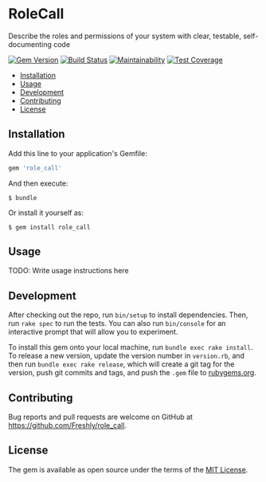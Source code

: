 # RoleCall

Describe the roles and permissions of your system with clear, testable, self-documenting code

[![Gem Version](https://badge.fury.io/rb/role_call.svg)](https://badge.fury.io/rb/role_call)
[![Build Status](https://semaphoreci.com/api/v1/freshly/role_call/branches/develop/badge.svg)](https://semaphoreci.com/freshly/role_call)
[![Maintainability](https://api.codeclimate.com/v1/badges/cc0b31cba8bea2408c1c/maintainability)](https://codeclimate.com/github/Freshly/role_call/maintainability)
[![Test Coverage](https://api.codeclimate.com/v1/badges/cc0b31cba8bea2408c1c/test_coverage)](https://codeclimate.com/github/Freshly/role_call/test_coverage)

* [Installation](#installation)
* [Usage](#usage)
* [Development](#development)
* [Contributing](#contributing)
* [License](#license)

## Installation

Add this line to your application's Gemfile:

```ruby
gem 'role_call'
```

And then execute:

    $ bundle

Or install it yourself as:

    $ gem install role_call

## Usage

TODO: Write usage instructions here

## Development

After checking out the repo, run `bin/setup` to install dependencies. Then, run `rake spec` to run the tests. You can also run `bin/console` for an interactive prompt that will allow you to experiment.

To install this gem onto your local machine, run `bundle exec rake install`. To release a new version, update the version number in `version.rb`, and then run `bundle exec rake release`, which will create a git tag for the version, push git commits and tags, and push the `.gem` file to [rubygems.org](https://rubygems.org).

## Contributing

Bug reports and pull requests are welcome on GitHub at https://github.com/Freshly/role_call.

## License

The gem is available as open source under the terms of the [MIT License](https://opensource.org/licenses/MIT).
